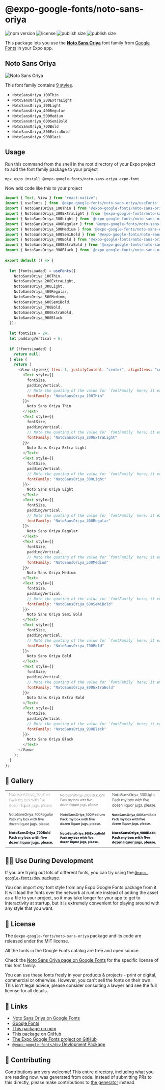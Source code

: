 # @expo-google-fonts/noto-sans-oriya

![npm version](https://flat.badgen.net/npm/v/@expo-google-fonts/noto-sans-oriya)
![license](https://flat.badgen.net/github/license/expo/google-fonts)
![publish size](https://flat.badgen.net/packagephobia/install/@expo-google-fonts/noto-sans-oriya)
![publish size](https://flat.badgen.net/packagephobia/publish/@expo-google-fonts/noto-sans-oriya)

This package lets you use the [**Noto Sans Oriya**](https://fonts.google.com/specimen/Noto+Sans+Oriya) font family from [Google Fonts](https://fonts.google.com/) in your Expo app.

## Noto Sans Oriya

![Noto Sans Oriya](./font-family.png)

This font family contains [9 styles](#-gallery).

- `NotoSansOriya_100Thin`
- `NotoSansOriya_200ExtraLight`
- `NotoSansOriya_300Light`
- `NotoSansOriya_400Regular`
- `NotoSansOriya_500Medium`
- `NotoSansOriya_600SemiBold`
- `NotoSansOriya_700Bold`
- `NotoSansOriya_800ExtraBold`
- `NotoSansOriya_900Black`

## Usage

Run this command from the shell in the root directory of your Expo project to add the font family package to your project

```sh
npx expo install @expo-google-fonts/noto-sans-oriya expo-font
```

Now add code like this to your project

```js
import { Text, View } from "react-native";
import { useFonts } from '@expo-google-fonts/noto-sans-oriya/useFonts';
import { NotoSansOriya_100Thin } from '@expo-google-fonts/noto-sans-oriya/100Thin';
import { NotoSansOriya_200ExtraLight } from '@expo-google-fonts/noto-sans-oriya/200ExtraLight';
import { NotoSansOriya_300Light } from '@expo-google-fonts/noto-sans-oriya/300Light';
import { NotoSansOriya_400Regular } from '@expo-google-fonts/noto-sans-oriya/400Regular';
import { NotoSansOriya_500Medium } from '@expo-google-fonts/noto-sans-oriya/500Medium';
import { NotoSansOriya_600SemiBold } from '@expo-google-fonts/noto-sans-oriya/600SemiBold';
import { NotoSansOriya_700Bold } from '@expo-google-fonts/noto-sans-oriya/700Bold';
import { NotoSansOriya_800ExtraBold } from '@expo-google-fonts/noto-sans-oriya/800ExtraBold';
import { NotoSansOriya_900Black } from '@expo-google-fonts/noto-sans-oriya/900Black';

export default () => {

  let [fontsLoaded] = useFonts({
    NotoSansOriya_100Thin, 
    NotoSansOriya_200ExtraLight, 
    NotoSansOriya_300Light, 
    NotoSansOriya_400Regular, 
    NotoSansOriya_500Medium, 
    NotoSansOriya_600SemiBold, 
    NotoSansOriya_700Bold, 
    NotoSansOriya_800ExtraBold, 
    NotoSansOriya_900Black
  });

  let fontSize = 24;
  let paddingVertical = 6;

  if (!fontsLoaded) {
    return null;
  } else {
    return (
      <View style={{ flex: 1, justifyContent: "center", alignItems: "center" }}>
        <Text style={{
          fontSize,
          paddingVertical,
          // Note the quoting of the value for `fontFamily` here; it expects a string!
          fontFamily: "NotoSansOriya_100Thin"
        }}>
          Noto Sans Oriya Thin
        </Text>
        <Text style={{
          fontSize,
          paddingVertical,
          // Note the quoting of the value for `fontFamily` here; it expects a string!
          fontFamily: "NotoSansOriya_200ExtraLight"
        }}>
          Noto Sans Oriya Extra Light
        </Text>
        <Text style={{
          fontSize,
          paddingVertical,
          // Note the quoting of the value for `fontFamily` here; it expects a string!
          fontFamily: "NotoSansOriya_300Light"
        }}>
          Noto Sans Oriya Light
        </Text>
        <Text style={{
          fontSize,
          paddingVertical,
          // Note the quoting of the value for `fontFamily` here; it expects a string!
          fontFamily: "NotoSansOriya_400Regular"
        }}>
          Noto Sans Oriya Regular
        </Text>
        <Text style={{
          fontSize,
          paddingVertical,
          // Note the quoting of the value for `fontFamily` here; it expects a string!
          fontFamily: "NotoSansOriya_500Medium"
        }}>
          Noto Sans Oriya Medium
        </Text>
        <Text style={{
          fontSize,
          paddingVertical,
          // Note the quoting of the value for `fontFamily` here; it expects a string!
          fontFamily: "NotoSansOriya_600SemiBold"
        }}>
          Noto Sans Oriya Semi Bold
        </Text>
        <Text style={{
          fontSize,
          paddingVertical,
          // Note the quoting of the value for `fontFamily` here; it expects a string!
          fontFamily: "NotoSansOriya_700Bold"
        }}>
          Noto Sans Oriya Bold
        </Text>
        <Text style={{
          fontSize,
          paddingVertical,
          // Note the quoting of the value for `fontFamily` here; it expects a string!
          fontFamily: "NotoSansOriya_800ExtraBold"
        }}>
          Noto Sans Oriya Extra Bold
        </Text>
        <Text style={{
          fontSize,
          paddingVertical,
          // Note the quoting of the value for `fontFamily` here; it expects a string!
          fontFamily: "NotoSansOriya_900Black"
        }}>
          Noto Sans Oriya Black
        </Text>
      </View>
    );
  }
};
```

## 🔡 Gallery


||||
|-|-|-|
|![NotoSansOriya_100Thin](./100Thin/NotoSansOriya_100Thin.ttf.png)|![NotoSansOriya_200ExtraLight](./200ExtraLight/NotoSansOriya_200ExtraLight.ttf.png)|![NotoSansOriya_300Light](./300Light/NotoSansOriya_300Light.ttf.png)||
|![NotoSansOriya_400Regular](./400Regular/NotoSansOriya_400Regular.ttf.png)|![NotoSansOriya_500Medium](./500Medium/NotoSansOriya_500Medium.ttf.png)|![NotoSansOriya_600SemiBold](./600SemiBold/NotoSansOriya_600SemiBold.ttf.png)||
|![NotoSansOriya_700Bold](./700Bold/NotoSansOriya_700Bold.ttf.png)|![NotoSansOriya_800ExtraBold](./800ExtraBold/NotoSansOriya_800ExtraBold.ttf.png)|![NotoSansOriya_900Black](./900Black/NotoSansOriya_900Black.ttf.png)||


## 👩‍💻 Use During Development

If you are trying out lots of different fonts, you can try using the [`@expo-google-fonts/dev` package](https://github.com/expo/google-fonts/tree/master/font-packages/dev#readme).

You can import _any_ font style from any Expo Google Fonts package from it. It will load the fonts over the network at runtime instead of adding the asset as a file to your project, so it may take longer for your app to get to interactivity at startup, but it is extremely convenient for playing around with any style that you want.


## 📖 License

The `@expo-google-fonts/noto-sans-oriya` package and its code are released under the MIT license.

All the fonts in the Google Fonts catalog are free and open source.

Check the [Noto Sans Oriya page on Google Fonts](https://fonts.google.com/specimen/Noto+Sans+Oriya) for the specific license of this font family.

You can use these fonts freely in your products & projects - print or digital, commercial or otherwise. However, you can't sell the fonts on their own. This isn't legal advice, please consider consulting a lawyer and see the full license for all details.

## 🔗 Links

- [Noto Sans Oriya on Google Fonts](https://fonts.google.com/specimen/Noto+Sans+Oriya)
- [Google Fonts](https://fonts.google.com/)
- [This package on npm](https://www.npmjs.com/package/@expo-google-fonts/noto-sans-oriya)
- [This package on GitHub](https://github.com/expo/google-fonts/tree/master/font-packages/noto-sans-oriya)
- [The Expo Google Fonts project on GitHub](https://github.com/expo/google-fonts)
- [`@expo-google-fonts/dev` Devlopment Package](https://github.com/expo/google-fonts/tree/master/font-packages/dev)

## 🤝 Contributing

Contributions are very welcome! This entire directory, including what you are reading now, was generated from code. Instead of submitting PRs to this directly, please make contributions to [the generator](https://github.com/expo/google-fonts/tree/master/packages/generator) instead.
